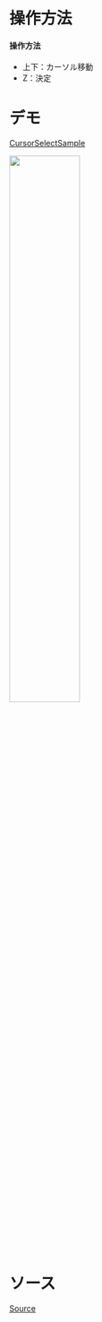 # 操作方法
#### 操作方法  
- 上下：カーソル移動
- Z：決定

# デモ
[CursorSelectSample](https://little-hoge.github.io/SelectCursorSample/)

<img src="https://user-images.githubusercontent.com/3638785/97255617-5eb26080-1854-11eb-949d-dcca758ec4c1.gif" width=50%>

# ソース
[Source](https://github.com/little-hoge/SelectCursor/blob/main/Assets/CursorController.cs)
